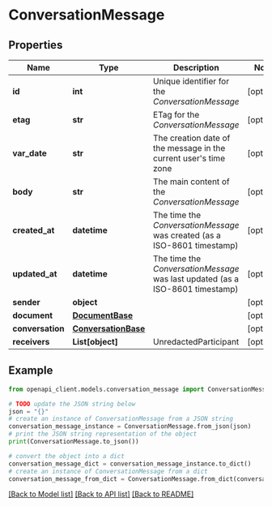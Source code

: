 # ConversationMessage


## Properties

Name | Type | Description | Notes
------------ | ------------- | ------------- | -------------
**id** | **int** | Unique identifier for the *ConversationMessage* | [optional] 
**etag** | **str** | ETag for the *ConversationMessage* | [optional] 
**var_date** | **str** | The creation date of the message in the current user&#39;s time zone | [optional] 
**body** | **str** | The main content of the *ConversationMessage* | [optional] 
**created_at** | **datetime** | The time the *ConversationMessage* was created (as a ISO-8601 timestamp) | [optional] 
**updated_at** | **datetime** | The time the *ConversationMessage* was last updated (as a ISO-8601 timestamp) | [optional] 
**sender** | **object** |  | [optional] 
**document** | [**DocumentBase**](DocumentBase.md) |  | [optional] 
**conversation** | [**ConversationBase**](ConversationBase.md) |  | [optional] 
**receivers** | **List[object]** | UnredactedParticipant | [optional] 

## Example

```python
from openapi_client.models.conversation_message import ConversationMessage

# TODO update the JSON string below
json = "{}"
# create an instance of ConversationMessage from a JSON string
conversation_message_instance = ConversationMessage.from_json(json)
# print the JSON string representation of the object
print(ConversationMessage.to_json())

# convert the object into a dict
conversation_message_dict = conversation_message_instance.to_dict()
# create an instance of ConversationMessage from a dict
conversation_message_from_dict = ConversationMessage.from_dict(conversation_message_dict)
```
[[Back to Model list]](../README.md#documentation-for-models) [[Back to API list]](../README.md#documentation-for-api-endpoints) [[Back to README]](../README.md)


